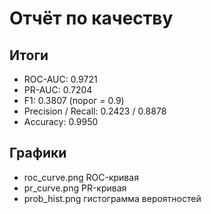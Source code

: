 # Отчёт по качеству

## Итоги
- ROC-AUC: 0.9721
- PR-AUC:  0.7204
- F1:      0.3807 (порог = 0.9)
- Precision / Recall: 0.2423 / 0.8878
- Accuracy: 0.9950

## Графики
- roc_curve.png  ROC-кривая
- pr_curve.png   PR-кривая
- prob_hist.png  гистограмма вероятностей
